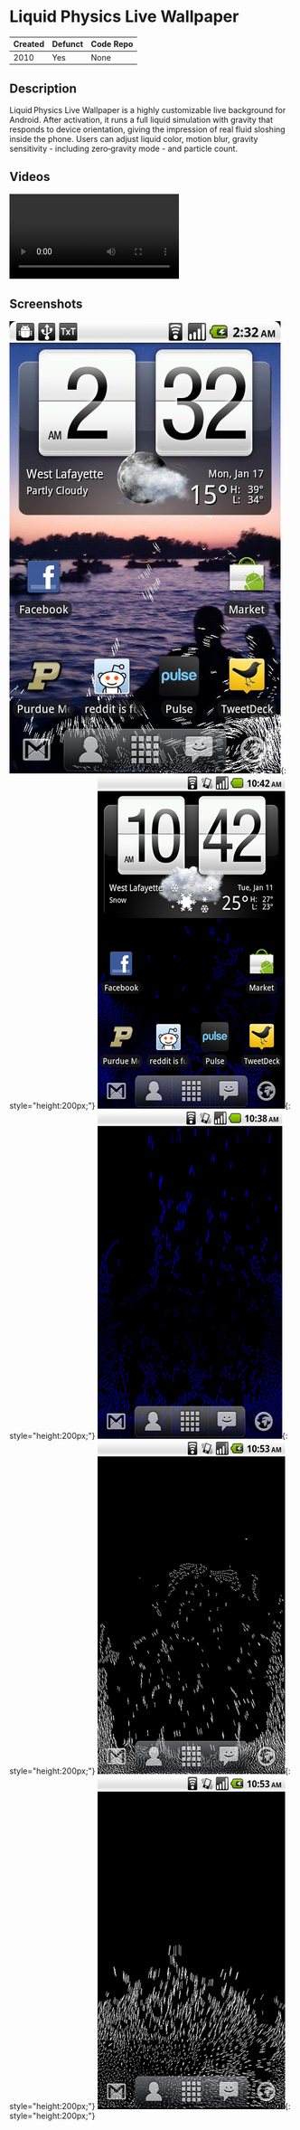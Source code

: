 # Liquid Physics Live Wallpaper

| Created | Defunct | Code Repo |
| ------- | ------- | --------- |
| 2010    | Yes      | None |

## Description

Liquid Physics Live Wallpaper is a highly customizable live background for Android. After activation, it runs a full liquid simulation with gravity that responds to device orientation, giving the impression of real fluid sloshing inside the phone. Users can adjust liquid color, motion blur, gravity sensitivity - including zero‑gravity mode - and particle count.

## Videos

<!-- These are hosted on CloudFlare's R2 object storage since Pages can only take up to 25MB -->
![type:video](https://projects-storage.quinn.space/liquid-physics-demo.mp4)

## Screenshots

![Android Phone With The Wallpaper](./assets/liquid-physics/new.png){: style="height:200px;"}
![Android Phone With The Wallpaper](./assets/liquid-physics/Screen1.png){: style="height:200px;"}
![Android Phone With The Wallpaper](./assets/liquid-physics/Screen2.png){: style="height:200px;"}
![Android Phone With The Wallpaper](./assets/liquid-physics/Screen3.png){: style="height:200px;"}
![Android Phone With The Wallpaper](./assets/liquid-physics/Screen5.png){: style="height:200px;"}